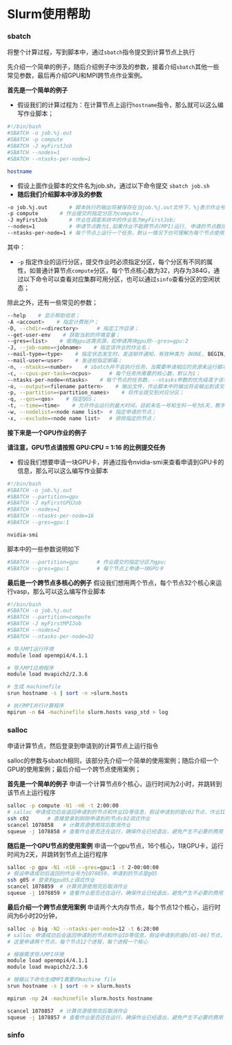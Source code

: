 # Slurm使用帮助

### sbatch

将整个计算过程，写到脚本中，通过`sbatch`指令提交到计算节点上执行

先介绍一个简单的例子，随后介绍例子中涉及的参数，接着介绍`sbatch`其他一些常见参数，最后再介绍GPU和MPI跨节点作业案例。

**首先是一个简单的例子**

* 假设我们的计算过程为：在计算节点上运行`hostname`指令，那么就可以这么编写作业脚本；

```bash
#!/bin/bash
#SBATCH -o job.%j.out
#SBATCH -p compute
#SBATCH -J myFirstJob
#SBATCH --nodes=1 
#SBATCH --ntasks-per-node=1

hostname
```

* 假设上面作业脚本的文件名为job.sh，通过以下命令提交 `sbatch job.sh`
* **随后我们介绍脚本中涉及的参数**

```bash
-o job.%j.out       # 脚本执行的输出将被保存在当job.%j.out文件下，%j表示作业号;
-p compute       # 作业提交的指定分区为compute；
-J myFirstJob       # 作业在调度系统中的作业名为myFirstJob;
--nodes=1           # 申请节点数为1,如果作业不能跨节点(MPI)运行, 申请的节点数应不超过1;
--ntasks-per-node=1 # 每个节点上运行一个任务，默认一情况下也可理解为每个节点使用一个核心，如果程序不支持多线程(如openmp)，这个数不应该超过1；
```

其中：

* `-p` 指定作业的运行分区，提交作业时必须指定分区，每个分区有不同的属性，如普通计算节点`compute`分区，每个节点核心数为32，内存为384G，通过以下命令可以查看对应集群可用分区，也可以通过`sinfo`查看分区的空闲状态；

除此之外，还有一些常见的参数；

```bash
--help    # 显示帮助信息；
-A <account>    # 指定计费账户；
-D, --chdir=<directory>      # 指定工作目录；
--get-user-env    # 获取当前的环境变量；
--gres=<list>    # 使用gpu这类资源，如申请两块gpu则--gres=gpu:2
-J, --job-name=<jobname>    # 指定该作业的作业名；
--mail-type=<type>    # 指定状态发生时，发送邮件通知，有效种类为（NONE, BEGIN, END, FAIL, REQUEUE, ALL）；
--mail-user=<user>    # 发送给指定邮箱；
-n, --ntasks=<number>    # sbatch并不会执行任务，当需要申请相应的资源来运行脚本，默认情况下一个任务一个核心，--cpus-per-task参数可以修改该默认值；
-c, --cpus-per-task=<ncpus>      # 每个任务所需要的核心数，默认为1；
--ntasks-per-node=<ntasks>    # 每个节点的任务数，--ntasks参数的优先级高于该参数，如果使用--ntasks这个参数，那么将会变为每个节点最多运行的任务数；
-o, --output=<filename pattern>    # 输出文件，作业脚本中的输出将会输出到该文件；
-p, --partition=<partition_names>    # 将作业提交到对应分区；
-q, --qos=<qos>    # 指定QOS；
-t, --time=<time>    # 允许作业运行的最大时间，目前未名一号和生科一号为5天，教学一号为两天；
-w, --nodelist=<node name list>  # 指定申请的节点；
-x, --exclude=<node name list>   # 排除指定的节点；
```

**接下来是一个GPU作业的例子**

**请注意，GPU节点请按照 GPU:CPU = 1:16 的比例提交任务**

* 假设我们想要申请一块GPU卡，并通过指令nvidia-smi来查看申请到GPU卡的信息，那么可以这么编写作业脚本

```bash
#!/bin/bash
#SBATCH -o job.%j.out
#SBATCH --partition=gpu
#SBATCH -J myFirstGPUJob
#SBATCH --nodes=1             
#SBATCH --ntasks-per-node=16
#SBATCH --gres=gpu:1             

nvidia-smi
```

脚本中的一些参数说明如下

```bash
#SBATCH --partition=gpu      # 作业提交的指定分区为gpu;
#SBATCH --gres=gpu:1         # 每个节点上申请一块GPU卡
```

**最后是一个跨节点多核心的例子** 假设我们想用两个节点，每个节点32个核心来运行vasp，那么可以这么编写作业脚本

```bash
#!/bin/bash
#SBATCH -o job.%j.out
#SBATCH --partition=compute
#SBATCH -J myFirstMPIJob
#SBATCH --nodes=2
#SBATCH --ntasks-per-node=32

# 导入MPI运行环境
module load openmpi4/4.1.1

# 导入MPI应用程序
module load mvapich2/2.3.6

# 生成 machinefile
srun hostname -s | sort -n >slurm.hosts

# 执行MPI并行计算程序
mpirun -n 64 -machinefile slurm.hosts vasp_std > log
```

### salloc

申请计算节点，然后登录到申请到的计算节点上运行指令

salloc的参数与sbatch相同，该部分先介绍一个简单的使用案例；随后介绍一个GPU的使用案例；最后介绍一个跨节点使用案例；

**首先是一个简单的例子** 申请一个计算节点6个核心，运行时间为2小时，并跳转到该节点上运行程序

```bash
salloc -p compute -N1 -n6 -t 2:00:00
# salloc 申请成功后会返回申请到的节点和作业ID等信息，假设申请到的是c02节点，作业ID为1078858
ssh c02      # 直接登录到刚刚申请到的节点c02调式作业
scancel 1078858   # 计算资源使用完后取消作业
squeue -j 1078858 # 查看作业是否还在运行，确保作业已经退出，避免产生不必要的费用
```

**随后是一个GPU节点的使用案例** 申请一个gpu节点，16个核心，1块GPU卡，运行时间为2天，并跳转到节点上运行程序

```bash
salloc -p gpu -N1 -n16 --gres=gpu:1 -t 2-00:00:00
# 假设申请成功后返回的作业号为1078859，申请到的节点是g05
ssh g05 # 登录到gpu05上调式作业
scancel 1078859  # 计算资源使用完后取消作业
squeue -j 1078859 # 查看作业是否还在运行，确保作业已经退出，避免产生不必要的费用
```

**最后介绍一个跨节点使用案例** 申请两个大内存节点，每个节点12个核心，运行时间为6小时20分钟，

```bash
salloc -p big -N2 --ntasks-per-node=12 -t 6:20:00
# salloc 申请成功后会返回申请到的节点和作业ID等信息，假设申请到的是b[05-06]节点，作业ID为1078857
# 这里申请两个节点，每个节点12个进程，每个进程一个核心

# 根据需求导入MPI环境
module load openmpi4/4.1.1
module load mvapich2/2.3.6

# 根据以下命令生成MPI需要的machine file
srun hostname -s | sort -n > slurm.hosts

mpirun -np 24 -machinefile slurm.hosts hostname

scancel 1078857  # 计算资源使用完后取消作业
squeue -j 1078857 # 查看作业是否还在运行，确保作业已经退出，避免产生不必要的费用
```

### sinfo

